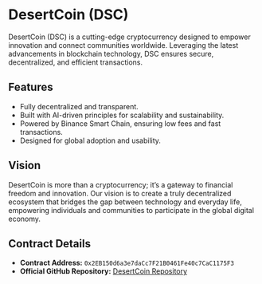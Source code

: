 # DesertCoin (DSC)

DesertCoin (DSC) is a cutting-edge cryptocurrency designed to empower innovation and connect communities worldwide. Leveraging the latest advancements in blockchain technology, DSC ensures secure, decentralized, and efficient transactions.

## Features

- Fully decentralized and transparent.
- Built with AI-driven principles for scalability and sustainability.
- Powered by Binance Smart Chain, ensuring low fees and fast transactions.
- Designed for global adoption and usability.

## Vision

DesertCoin is more than a cryptocurrency; it’s a gateway to financial freedom and innovation. Our vision is to create a truly decentralized ecosystem that bridges the gap between technology and everyday life, empowering individuals and communities to participate in the global digital economy.

## Contract Details

- **Contract Address:** `0x2EB150d6a3e7daCc7F21B0461Fe40c7CaC1175F3`
- **Official GitHub Repository:** [DesertCoin Repository](https://github.com/Aryamai-ai/DesertCoin)
